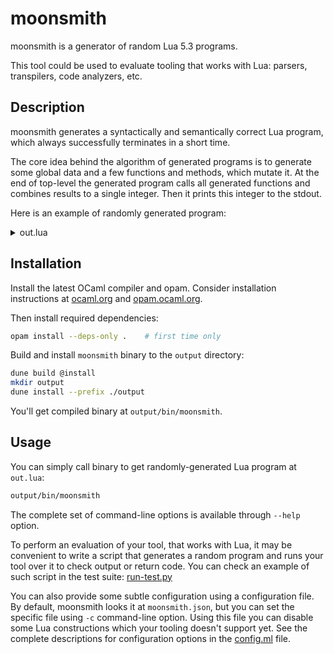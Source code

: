 # moonsmith

moonsmith is a generator of random Lua 5.3 programs.

This tool could be used to evaluate tooling that works with Lua: parsers, transpilers, code analyzers, etc.

## Description

moonsmith generates a syntactically and semantically correct Lua program, which always successfully terminates in a short time.

The core idea behind the algorithm of generated programs is to generate some global data and a few functions and methods, which mutate it. At the end of top-level the generated program calls all generated functions and combines results to a single integer. Then it prints this integer to the stdout.

Here is an example of randomly generated program:

<details>
  <summary>out.lua</summary>

```lua
--------------------------------------------------------
-- This code was automatically generated by moonsmith --
-- https://github.com/jubnzv/moonsmith                --
--                                                    --
-- Seed:                   42                         --
--------------------------------------------------------

--------------------------------------------------------
-- Utility functions.                                 --
--------------------------------------------------------
ms = {}

-- Generates a random integer for an arbitrary table.
-- @param t table
function ms.table_to_int(t)
  acc = 0
  for i, v in ipairs(t) do
    if type(v) == "number" then
      acc = acc + v
    else
      acc = acc & i
    end
  end
  return acc + #t
end

--------------------------------------------------------
-- Global datums definitions (  5 statements)         --
--------------------------------------------------------
datum0 = {}
datum1 = {}
local datum2 = {}
datum3 = {}
datum4 = 33

--------------------------------------------------------
-- Function definitions (  5 functions)               --
--------------------------------------------------------
-- @return float
function datum2:m5()
  local v22, v24, v26 = [[et
ullamco
laborum]], 62.085799, 26
  local v28, v30, v32 = "laborum in", -48.609145, "tempor quis"
  v24 = 5.729946 - math.pi - -(math.pi)
  v22 = "anim"
  local cond35 = 9
  repeat
      v24 = math.cos(v24) - 56.973951 - -(math.pi)
      v24 = math.cos(v24) - 73.589347 - -(math.cos(v24))
      cond35 = cond35 + 3
  until cond35 <= 45
  v22 = "minim culpa eiusmod"
  local cond37 = 5
  repeat
      v22 = math.type(85)
      v22 = math.type(53)
      cond37 = cond37 + 0x3
  until cond37 <= 41
  return math.pi - -(math.cos(v24))
end

-- @param a0 float
-- @param a1 boolean
-- @param a2 string
-- @param a3 int
-- @param a4 string
-- @return nil
function func6(a0, a1, a2, a3, a4)
  v39, v41 = -97.502688, "2"
  local v43, v45, v47, v49 = "nisi", -77, a2, a1
  v51, v53 = datum4, a1
  for _, v in ipairs(datum3) do
      a2 = a4
      v39 = math.pi - -(72.747706)
  end
  v43 = math.type(-78)
  for i, _ in ipairs(datum1) do
      v41 = "1"
  end
  if a3 ~= 44 then
      a3 = -50 + ~ -78
      a0 = 80.030963 - 2.273377 - -(math.cos(9))
      a3 = 94 + ~ string.len([[nulla]])
  else
      a3 = -61 - ~ #(a2)
      a4 = math.type(a3)
  end
  return false ~= a1 == "adipiscing nostrud" == a2 ~= math.ult(a3, 4) ~= [[et
nisi
dolore]] ~= a4 == true == "nostrud exercitation cillum" == v41 == not "in do reprehenderit pariatur" ~= v43
end

-- @param a0 string
-- @return string
local func12 = function (a0)
  v62, v64, v66 = false, "1", [[2]]
  v68, v70, v72, v74 = a0, datum4, v62, "veniam dolore"
  v76, v78, v80 = "nostrud qui consequat", [[proident
aliquip
Ut]], "9"
  if v64 ~= "3" then
      v62 = math.ult(-98, -6) == not true ~= false
      a0 = v64
      a0 = tostring(-73)
  else
      v64 = "5"
      v64 = tostring(-60)
  end
  v66 = "1"
  a0 = v64
  if a0 ~= "4" then
      v62 = false ~= "quis nisi nisi" == a0 ~= not math.ult(-11, 12)
      v62 = false ~= not "ut" ~= "esse proident in"
      v62 = false == false == not false == v62
  else
      v62 = true ~= true == false == not "adipiscing consequat" == a0
      v66 = a0
      a0 = "8"
  end
  if v62 == true then
      a0 = "2"
  else
      v64 = v66
      v62 = math.ult(-4, 11) == "proident in fugiat laborum" == v64 ~= not math.ult(-37, 0x5)
  end
  return a0
end

-- @param a0 string
-- @param a1 string
-- @param a2 boolean
-- @param a3 boolean
-- @return float
local func14 = function (a0, a1, a2, a3)
  local v82, v84 = -93.709911, 78.054212
  local v86, v88, v90 = [[9]], "8", true
  if datum3 == {} then
      v84 = 49.225268 + -(math.cos(113.449562))
      a2 = true == a3 == not true == true
      v82 = 7.013714 + math.pi - -(math.pi)
  else
      v82 = 6.035996 + math.sin(v84) - -(math.pi)
      a2 = false == a3 ~= not false ~= true
  end
  v82 = math.sin(v84) + math.pi + -(math.cos(0.302638))
  for _, v in ipairs(datum1) do
      a1 = "8"
  end
  local cond94 = false
  repeat
      a0 = math.type(0x21)
      a0 = "consequat in elit"
      cond94 = true
  until cond94 ~= false
  return math.pi + 63.696019 - 13.263112 + 0x1.9b9000b262431p+2 - math.cos(v82) + -(math.sin(v84))
end

-- @param a0 float
-- @param a1 string
-- @return nil
local func19 = function (a0, a1)
  v96, v98, v100, v102 = -39.158628, -15, "4", a0
  v104, v106, v108, v110 = "4", "qui proident", "9", "7"
  v96 = math.sin(v96) + math.pi + -(17.112416)
  if a0 == -29.895999 then
      a1 = "nulla quis"
      v98 = math.floor(v96) & ~ -17
  else
      v96 = math.pi + -(35.132890)
  end
  v98 = math.floor(a0) ~ -54 + ~ 55
  v96 = math.pi - -(math.pi)
  for i=0,0xe,2 do
      v96 = math.sin(v96) + -(math.sin(51.779741))
      v98 = -38 ~ -(string.len("cillum"))
  end
  return false ~= "aute fugiat veniam nostrud" ~= a1 == false == not math.ult(v98, 0xd)
end

--------------------------------------------------------
-- Calling functions                                  --
--------------------------------------------------------
local r_m5_0 = datum2:m5()
local func6_a0 = 41.181777
local func6_a1 = true
local func6_a2 = "sed in in"
local func6_a3 = -31
local func6_a4 = "voluptate sed laborum ea"
local r_func6_0 = func6(func6_a0, func6_a1, func6_a2, func6_a3, func6_a4)
local func12_a0 = "9"
local r_func12_0 = func12(func12_a0)
local func14_a0 = "officia dolor"
local func14_a1 = [[1]]
local func14_a2 = true
local func14_a3 = true
local r_func14_0 = func14(func14_a0, func14_a1, func14_a2, func14_a3)
local func19_a0 = 95.503889
local func19_a1 = [[eu
consequat
esse]]
local r_func19_0 = func19(func19_a0, func19_a1)

--------------------------------------------------------
-- Combining and printing result                      --
--------------------------------------------------------
local res_datum0 = ms.table_to_int(datum0)
local res_datum1 = #(datum1)
local res_datum2 = ms.table_to_int(datum2)
local res_datum3 = #(datum3)
local res_datum4 = datum4
local res_r_m5_0 = math.floor(r_m5_0)
local res_r_func6_0 = 1
local res_r_func12_0 = math.floor(r_func12_0 + 1)
local res_r_func14_0 = math.floor(r_func14_0)
local res_r_func19_0 = 1
RESULT = res_r_func19_0 + res_r_func14_0 - res_r_func12_0 + res_r_func6_0 + res_r_m5_0 - res_datum4 + res_datum3 - res_datum2 - res_datum1 + res_datum0
print(math.floor(RESULT))
```

</details>

## Installation

Install the latest OCaml compiler and opam. Consider installation instructions at [ocaml.org](https://ocaml.org/docs/install.html) and [opam.ocaml.org](https://opam.ocaml.org/doc/Install.html).

Then install required dependencies:

```bash
opam install --deps-only .    # first time only
```

Build and install `moonsmith` binary to the `output` directory:

```bash
dune build @install
mkdir output
dune install --prefix ./output
```

You'll get compiled binary at `output/bin/moonsmith`.

## Usage

You can simply call binary to get randomly-generated Lua program at `out.lua`:

```bash
output/bin/moonsmith
```

The complete set of command-line options is available through `--help` option.

To perform an evaluation of your tool, that works with Lua, it may be convenient to write a script that generates a random program and runs your tool over it to check output or return code. You can check an example of such script in the test suite: [run-test.py](./test/run-test.py)

You can also provide some subtle configuration using a configuration file. By default, moonsmith looks it at `moonsmith.json`, but you can set the specific file using `-c` command-line option. Using this file you can disable some Lua constructions which your tooling doesn't support yet. See the complete descriptions for configuration options in the [config.ml](./src/config.ml) file.
